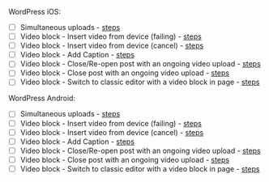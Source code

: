 WordPress iOS:

- [ ] Simultaneous uploads - [steps](https://github.com/wordpress-mobile/gutenberg-tests/blob/master/test-cases/media-interaction.md#tc001)
- [ ] Video block - Insert video from device (failing) - [steps](https://github.com/wordpress-mobile/gutenberg-tests/blob/master/test-cases/video.md#tc001)
- [ ] Video block - Insert video from device (cancel) - [steps](https://github.com/wordpress-mobile/gutenberg-tests/blob/master/test-cases/video.md#tc002)
- [ ] Video block - Add Caption - [steps](https://github.com/wordpress-mobile/gutenberg-tests/blob/master/test-cases/video.md#tc003)
- [ ] Video block - Close/Re-open post with an ongoing video upload - [steps](https://github.com/wordpress-mobile/gutenberg-tests/blob/master/test-cases/video.md#tc004)
- [ ] Video block - Close post with an ongoing video upload - [steps](https://github.com/wordpress-mobile/gutenberg-tests/blob/master/test-cases/video.md#tc005)
- [ ] Video block - Switch to classic editor with a video block in page - [steps](https://github.com/wordpress-mobile/gutenberg-tests/blob/master/test-cases/video.md#tc006)

WordPress Android:

- [ ] Simultaneous uploads - [steps](https://github.com/wordpress-mobile/gutenberg-tests/blob/master/test-cases/media-interaction.md#tc001)
- [ ] Video block - Insert video from device (failing) - [steps](https://github.com/wordpress-mobile/gutenberg-tests/blob/master/test-cases/video.md#tc001)
- [ ] Video block - Insert video from device (cancel) - [steps](https://github.com/wordpress-mobile/gutenberg-tests/blob/master/test-cases/video.md#tc002)
- [ ] Video block - Add Caption - [steps](https://github.com/wordpress-mobile/gutenberg-tests/blob/master/test-cases/video.md#tc003)
- [ ] Video block - Close/Re-open post with an ongoing video upload - [steps](https://github.com/wordpress-mobile/gutenberg-tests/blob/master/test-cases/video.md#tc004)
- [ ] Video block - Close post with an ongoing video upload - [steps](https://github.com/wordpress-mobile/gutenberg-tests/blob/master/test-cases/video.md#tc005)
- [ ] Video block - Switch to classic editor with a video block in page - [steps](https://github.com/wordpress-mobile/gutenberg-tests/blob/master/test-cases/video.md#tc006)
